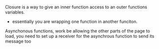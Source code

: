 Closure is a way to give an inner function access to an outer functions variables.
- essentially you are wrapping one function in another funciton.


Asynchonous functions, work be allowing the other parts of the page to load, you need to set up a receiver for the asynchrous function to send its message too
